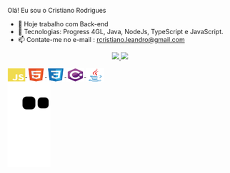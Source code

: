  Olá! Eu sou o Cristiano Rodrigues 

- 🔭 Hoje trabalho com Back-end
- 🌱 Tecnologias: Progress 4GL, Java, NodeJs, TypeScript e JavaScript.
- 📫 Contate-me no e-mail : rcristiano.leandro@gmail.com

<div align="center">
  <a href="https://github.com/CristianoRodrigues12">
  <img height="180em" src="https://github-readme-stats.vercel.app/api?username=CristianoRodrigues12&show_icons=true&theme=dracula&include_all_commits=true&count_private=true"/>
  <img height="180em" src="https://github-readme-stats.vercel.app/api/top-langs/?username=CristianoRodrigues12&layout=compact&langs_count=7&theme=dracula"/>
</div>

<div style="display: inline_block"><br>
  <img align="center" alt="Cris-Js" height="30" width="40" src="https://raw.githubusercontent.com/devicons/devicon/master/icons/javascript/javascript-plain.svg">
  <img align="center" alt="Cris-HTML" height="30" width="40" src="https://raw.githubusercontent.com/devicons/devicon/master/icons/html5/html5-original.svg">
  <img align="center" alt="Cris-CSS" height="30" width="40" src="https://raw.githubusercontent.com/devicons/devicon/master/icons/css3/css3-original.svg">
  <img align="center" alt="Cris-Csharp" height="30" width="40" src="https://raw.githubusercontent.com/devicons/devicon/master/icons/csharp/csharp-original.svg">
  <img align="center" alt="Cris-java" height="30" width="40" src="https://raw.githubusercontent.com/devicons/devicon/master/icons/java/java-original.svg">
</div>

<div>
  <picture>
    <source media="(prefers-color-scheme: dark)" srcset="https://raw.githubusercontent.com/CristianoRodrigues12/CristianoRodrigues12/output/github-contribution-grid-snake-dark.svg">
    <source media="(prefers-color-scheme: light)" srcset="https://raw.githubusercontent.com/CristianoRodrigues12/CristianoRodrigues12/output/github-contribution-grid-snake.svg">
    <img alt="github contribution grid snake animation" src="https://raw.githubusercontent.com/CristianoRodrigues12/CristianoRodrigues12/output/github-contribution-grid-snake.svg">
  </picture>
</div>
  

